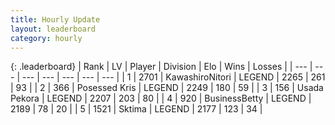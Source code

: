 ```yaml
---
title: Hourly Update
layout: leaderboard
category: hourly
---
```


{: .leaderboard}
| Rank | LV | Player | Division | Elo | Wins | Losses |
| --- | --- | --- | --- | --- | --- | --- |
| <span data-change="0">1</span> | 2701 | <span title="ID: 164871">KawashiroNitori</span> | LEGEND | <span data-change="0">2265</span> | <span data-change="0">261</span> | <span data-change="0">93</span> |
| <span data-change="0">2</span> | 366 | <span title="ID: 402846">Posessed Kris</span> | LEGEND | <span data-change="0">2249</span> | <span data-change="0">180</span> | <span data-change="0">59</span> |
| <span data-change="0">3</span> | 156 | <span title="ID: 641994">Usada Pekora</span> | LEGEND | <span data-change="-16">2207</span> | <span data-change="0">203</span> | <span data-change="1">80</span> |
| <span data-change="0">4</span> | 920 | <span title="ID: 113257">BusinessBetty</span> | LEGEND | <span data-change="-11">2189</span> | <span data-change="0">78</span> | <span data-change="1">20</span> |
| <span data-change="0">5</span> | 1521 | <span title="ID: 353063">Sktima</span> | LEGEND | <span data-change="0">2177</span> | <span data-change="0">123</span> | <span data-change="0">34</span> |